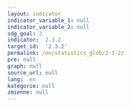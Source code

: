 ```yaml
---
layout: indicator
indicator_variable_1: null
indicator_variable_2: null
sdg_goal: 2
indicator:  2.3.2
target_id:  '2.3.2'
permalink: /en/statistics_glob/2-3-2/
pre: null
graph: null
source_url: null
lang:  en
kategorie: null
zmienne: null
---
```

